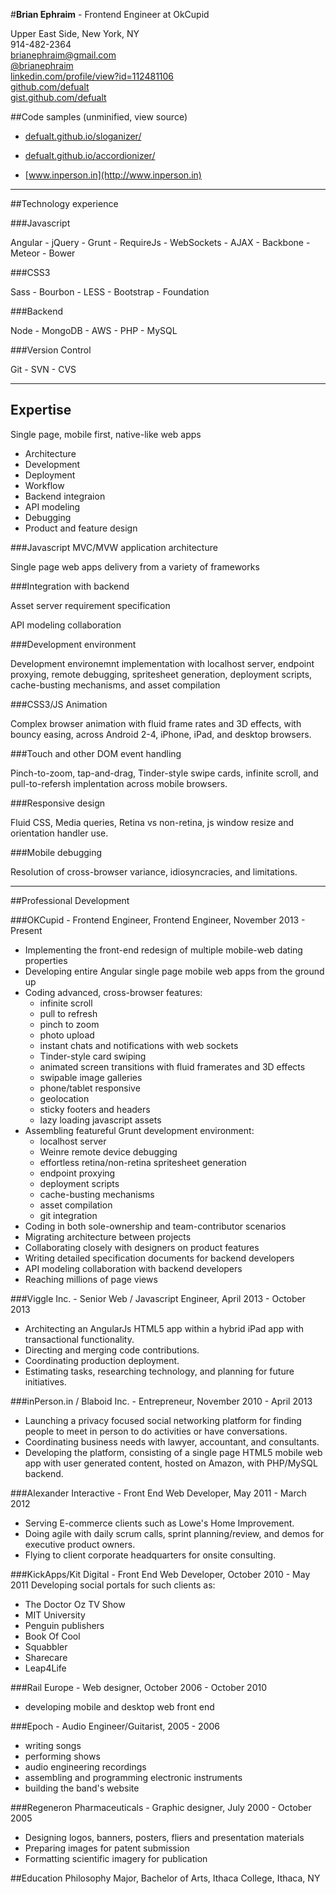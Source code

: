 #**Brian Ephraim** - Frontend Engineer at OkCupid

Upper East Side, New York, NY  
914-482-2364  
[brianephraim@gmail.com](mailto://brianephraim@gmail.com)  
[@brianephraim](http://twitter.com/brianephraim)   
[linkedin.com/profile/view?id=112481106](http://www.linkedin.com/profile/view?id=112481106)  
[github.com/defualt](http://github.com/defualt)  
[gist.github.com/defualt](https://gist.github.com/defualt) 

##Code samples (unminified, view source)

* [defualt.github.io/sloganizer/](http://defualt.github.io/sloganizer/)

* [defualt.github.io/accordionizer/](http://defualt.github.io/accordionizer/)

* [www.inperson.in](http://www.inperson.in)

---

##Technology experience

###Javascript

Angular - jQuery - Grunt - RequireJs - WebSockets - AJAX - Backbone - Meteor - Bower

###CSS3

Sass - Bourbon - LESS - Bootstrap - Foundation

###Backend

Node - MongoDB - AWS - PHP - MySQL

###Version Control

Git - SVN - CVS


---

Expertise
-----------

Single page, mobile first, native-like web apps
- Architecture
- Development
- Deployment
- Workflow
- Backend integraion
- API modeling
- Debugging
- Product and feature design


###Javascript MVC/MVW application architecture

Single page web apps delivery from a variety of frameworks

###Integration with backend

Asset server requirement specification

API modeling collaboration

###Development environment

Development environemnt implementation with localhost server, endpoint proxying, remote debugging, spritesheet generation, deployment scripts, cache-busting mechanisms, and asset compilation

###CSS3/JS Animation

Complex browser animation with fluid frame rates and 3D effects, with bouncy easing, across Android 2-4, iPhone, iPad, and desktop browsers.

###Touch and other DOM event handling

Pinch-to-zoom, tap-and-drag, Tinder-style swipe cards, infinite scroll, and pull-to-refersh implentation across mobile browsers.

###Responsive design

Fluid CSS, Media queries, Retina vs non-retina, js window resize and orientation handler use.

###Mobile debugging

Resolution of cross-browser variance, idiosyncracies, and limitations.

---

##Professional Development

###OKCupid - Frontend Engineer, Frontend Engineer, November 2013 - Present
- Implementing the front-end redesign of multiple mobile-web dating properties
- Developing entire Angular single page mobile web apps from the ground up
- Coding advanced, cross-browser features:
	- infinite scroll
	- pull to refresh
	- pinch to zoom
	- photo upload
	- instant chats and notifications with web sockets
	- Tinder-style card swiping
	- animated screen transitions with fluid framerates and 3D effects
	- swipable image galleries
	- phone/tablet responsive
	- geolocation
	- sticky footers and headers
	- lazy loading javascript assets
- Assembling featureful Grunt development environment:
	- localhost server
	- Weinre remote device debugging
	- effortless retina/non-retina spritesheet generation
	- endpoint proxying
	- deployment scripts
	- cache-busting mechanisms
	- asset compilation
	- git integration
- Coding in both sole-ownership and team-contributor scenarios
- Migrating architecture between projects
- Collaborating closely with designers on product features
- Writing detailed specification documents for backend developers
- API modeling collaboration with backend developers
- Reaching millions of page views


###Viggle Inc. - Senior Web / Javascript Engineer, April 2013 - October 2013
- Architecting an AngularJs HTML5 app within a hybrid iPad app with transactional functionality.
- Directing and merging code contributions.
- Coordinating production deployment.
- Estimating tasks, researching technology, and planning for future initiatives.


###inPerson.in / Blaboid Inc. - Entrepreneur, November 2010 - April 2013
- Launching a privacy focused social networking platform for finding people to meet in person to do activities or have conversations.
- Coordinating business needs with lawyer, accountant, and consultants.
- Developing the platform, consisting of a single page HTML5 mobile web app with user generated content, hosted on Amazon, with PHP/MySQL backend.


###Alexander Interactive - Front End Web Developer, May 2011 - March 2012
- Serving E-commerce clients such as Lowe's Home Improvement.
- Doing agile with daily scrum calls, sprint planning/review, and demos for executive product owners.
- Flying to client corporate headquarters for onsite consulting.


###KickApps/Kit Digital - Front End Web Developer, October 2010 - May 2011
Developing social portals for such clients as:

- The Doctor Oz TV Show
- MIT University
- Penguin publishers
- Book Of Cool
- Squabbler
- Sharecare
- Leap4Life

###Rail Europe - Web designer, October 2006 - October 2010
- developing mobile and desktop web front end

###Epoch - Audio Engineer/Guitarist, 2005 - 2006
- writing songs
- performing shows
- audio engineering recordings
- assembling and programming electronic instruments
- building the band\'s website 

###Regeneron Pharmaceuticals - Graphic designer, July 2000 - October 2005
- Designing logos, banners, posters, fliers and presentation materials
- Preparing images for patent submission
- Formatting scientific imagery for publication

##Education
Philosophy Major, Bachelor of Arts, Ithaca College, Ithaca, NY